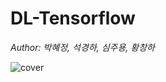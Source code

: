# DL-Tensorflow

_Author: 박혜정, 석경하, 심주용, 황창하_

![cover](https://user-images.githubusercontent.com/43288563/61275799-a93bd500-a7e9-11e9-9260-9847384abe46.jpg)
